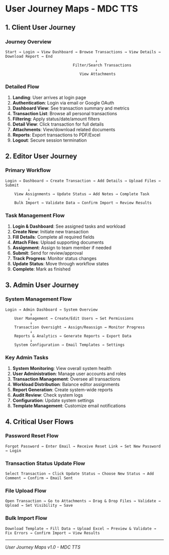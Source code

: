 # User Journey Maps - MDC TTS

## 1. Client User Journey

### Journey Overview
```
Start → Login → View Dashboard → Browse Transactions → View Details → Download Report → End
                                        ↓
                              Filter/Search Transactions
                                        ↓
                                 View Attachments
```

### Detailed Flow
1. **Landing**: User arrives at login page
2. **Authentication**: Login via email or Google OAuth
3. **Dashboard View**: See transaction summary and metrics
4. **Transaction List**: Browse all personal transactions
5. **Filtering**: Apply status/date/amount filters
6. **Detail View**: Click transaction for full details
7. **Attachments**: View/download related documents
8. **Reports**: Export transactions to PDF/Excel
9. **Logout**: Secure session termination

## 2. Editor User Journey

### Primary Workflow
```
Login → Dashboard → Create Transaction → Add Details → Upload Files → Submit
          ↓
    View Assignments → Update Status → Add Notes → Complete Task
          ↓
    Bulk Import → Validate Data → Confirm Import → Review Results
```

### Task Management Flow
1. **Login & Dashboard**: See assigned tasks and workload
2. **Create New**: Initiate new transaction
3. **Fill Details**: Complete all required fields
4. **Attach Files**: Upload supporting documents
5. **Assignment**: Assign to team member if needed
6. **Submit**: Send for review/approval
7. **Track Progress**: Monitor status changes
8. **Update Status**: Move through workflow states
9. **Complete**: Mark as finished

## 3. Admin User Journey

### System Management Flow
```
Login → Admin Dashboard → System Overview
           ↓
    User Management → Create/Edit Users → Set Permissions
           ↓
    Transaction Oversight → Assign/Reassign → Monitor Progress
           ↓
    Reports & Analytics → Generate Reports → Export Data
           ↓
    System Configuration → Email Templates → Settings
```

### Key Admin Tasks
1. **System Monitoring**: View overall system health
2. **User Administration**: Manage user accounts and roles
3. **Transaction Management**: Oversee all transactions
4. **Workload Distribution**: Balance editor assignments
5. **Report Generation**: Create system-wide reports
6. **Audit Review**: Check system logs
7. **Configuration**: Update system settings
8. **Template Management**: Customize email notifications

## 4. Critical User Flows

### Password Reset Flow
```
Forgot Password → Enter Email → Receive Reset Link → Set New Password → Login
```

### Transaction Status Update Flow
```
Select Transaction → Click Update Status → Choose New Status → Add Comment → Confirm → Email Sent
```

### File Upload Flow
```
Open Transaction → Go to Attachments → Drag & Drop Files → Validate → Upload → Set Visibility → Save
```

### Bulk Import Flow
```
Download Template → Fill Data → Upload Excel → Preview & Validate → Fix Errors → Confirm Import → View Results
```

---

*User Journey Maps v1.0 - MDC TTS*